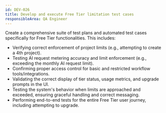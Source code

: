```yaml
---
id: DEV-026
title: Develop and execute Free Tier limitation test cases
responsibleArea: QA Engineer
---
```

Create a comprehensive suite of test plans and automated test cases specifically for Free Tier functionalities. This includes:
*   Verifying correct enforcement of project limits (e.g., attempting to create a 4th project).
*   Testing AI request metering accuracy and limit enforcement (e.g., exceeding the monthly AI request limit).
*   Confirming proper access control for basic and restricted workflow tools/integrations.
*   Validating the correct display of tier status, usage metrics, and upgrade prompts in the UI.
*   Testing the system's behavior when limits are approached and exceeded, ensuring graceful handling and correct messaging.
*   Performing end-to-end tests for the entire Free Tier user journey, including attempting to upgrade.